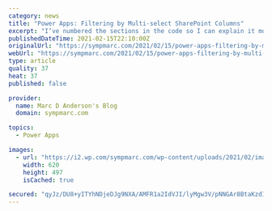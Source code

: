 ```yaml
---
category: news
title: "Power Apps: Filtering by Multi-select SharePoint Columns"
excerpt: "I’ve numbered the sections in the code so I can explain it more easily below. (There’s no real formatter for PowerApps-ese, but surprisingly, JavaScript formatting works pretty well!) // 1 - Department-based roles Refresh(Departments); ClearCollect ..."
publishedDateTime: 2021-02-15T22:10:00Z
originalUrl: "https://sympmarc.com/2021/02/15/power-apps-filtering-by-multi-select-sharepoint-columns/"
webUrl: "https://sympmarc.com/2021/02/15/power-apps-filtering-by-multi-select-sharepoint-columns/"
type: article
quality: 37
heat: 37
published: false

provider:
  name: Marc D Anderson's Blog
  domain: sympmarc.com

topics:
  - Power Apps

images:
  - url: "https://i2.wp.com/sympmarc.com/wp-content/uploads/2021/02/image.png?resize=620%2C497&#038;ssl=1"
    width: 620
    height: 497
    isCached: true

secured: "qyJz/DU8+yITYhNDjeDJg9NXA/AMFR1a2IdVJI/lyMgw3V/pNNGAr8BtaKzdIqjOIeSuA+dcFt70cGEurpHGeip2wFMmSc5/+0m8JLpqrahc7va6iic++OCIYyJKVMsqWwbSnkQJqfRXxYAT1i6Ch3rkNr5DkNxsrVvTLMrjSkZj9WIf8worLjNpxFn9jSlXnjoTR/DUT0846uQcCgXiuu1izIVAvBR6FG7gyOYgm0q8qGqcCSR6FzgtxFLSYp/xng+XjVcmWi7cUXiIw+OzMJnqZZchqubZv/yyjLGYI5v2d1g2hr9AWvyYzZvQsxhUU15UoVHC8+Uib8PrwUydpM3em0mmt1tANaJDUvreq/M=;X2aY/xJRliJBIqYD3P6Z5Q=="
---
```


